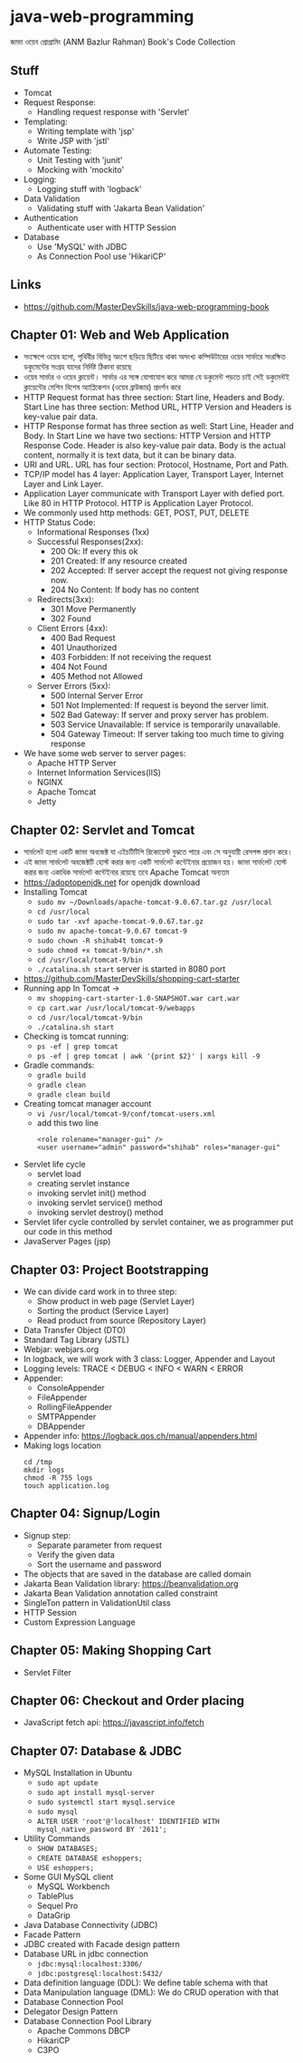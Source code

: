 # java-web-programming

জাভা ওয়েব প্রোগ্রামিং (ANM Bazlur Rahman) Book's Code Collection

## Stuff

-   Tomcat
-   Request Response:
    -   Handling request response with 'Servlet'
-   Templating:
    -   Writing template with 'jsp'
    -   Write JSP with 'jstl'
-   Automate Testing:
    -   Unit Testing with 'junit'
    -   Mocking with 'mockito'
-   Logging:
    -   Logging stuff with 'logback'
-   Data Validation
    -   Validating stuff with 'Jakarta Bean Validation'
-   Authentication
    -   Authenticate user with HTTP Session
-   Database
    -   Use 'MySQL' with JDBC
    -   As Connection Pool use 'HikariCP'

## Links

-   https://github.com/MasterDevSkills/java-web-programming-book

## Chapter 01: Web and Web Application

-   সংক্ষেপে ওয়েব হলো, পৃথিবীর বিভিন্ন অংশে ছড়িয়ে ছিটিয়ে থাকা অসংখ্য কম্পিউটারের ওয়েব সার্ভারে সংরক্ষিত ডকুমেন্টের সংগ্রহ যাদের নির্দিষ্ট ঠিকানা রয়েছে
-   ওয়েব সার্ভার ও ওয়েব ক্লায়েন্ট। সার্ভার এর সঙ্গে যোগাযোগ করে আমরা যে ডকুমেন্ট পড়তে চাই সেই ডকুমেন্টই ক্লায়েন্টের মেশিন বিশেষ অ্যাপ্লিকেশন (ওয়েব ব্রাউজার) প্রদর্শন করে
-   HTTP Request format has three section: Start line, Headers and Body. Start Line has three section: Method URL, HTTP Version and Headers is key-value pair data.
-   HTTP Response format has three section as well: Start Line, Header and Body. In Start Line we have two sections: HTTP Version and HTTP Response Code. Header is also key-value pair data. Body is the actual content, normally it is text data, but it can be binary data.
-   URI and URL. URL has four section: Protocol, Hostname, Port and Path.
-   TCP/IP model has 4 layer: Application Layer, Transport Layer, Internet Layer and Link Layer.
-   Application Layer communicate with Transport Layer with defied port. Like 80 in HTTP Protocol. HTTP is Application Layer Protocol.
-   We commonly used http methods: GET, POST, PUT, DELETE
-   HTTP Status Code:
    -   Informational Responses (1xx)
    -   Successful Responses(2xx):
        -   200 Ok: If every this ok
        -   201 Created: If any resource created
        -   202 Accepted: If server accept the request not giving response now.
        -   204 No Content: If body has no content
    -   Redirects(3xx):
        -   301 Move Permanently
        -   302 Found
    -   Client Errors (4xx):
        -   400 Bad Request
        -   401 Unauthorized
        -   403 Forbidden: If not receiving the request
        -   404 Not Found
        -   405 Method not Allowed
    -   Server Errors (5xx):
        -   500 Internal Server Error
        -   501 Not Implemented: If request is beyond the server limit.
        -   502 Bad Gateway: If server and proxy server has problem.
        -   503 Service Unavailable: If service is temporarily unavailable.
        -   504 Gateway Timeout: If server taking too much time to giving response
-   We have some web server to server pages:
    -   Apache HTTP Server
    -   Internet Information Services(IIS)
    -   NGINX
    -   Apache Tomcat
    -   Jetty

## Chapter 02: Servlet and Tomcat

-   সার্ভলেট হলো একটি জাভা অবজেক্ট যা এইচটিটিপি রিকোয়েস্ট বুঝতে পারে এবং সে অনুযায়ী রেসপন্স প্রদান করে।
-   এই জাভা সার্ভলেট অবজেক্টটি হোস্ট করার জন্য একটি সার্ভলেট কন্টেইনার প্রয়োজন হয়। জাভা সার্ভলেট হোস্ট করার জন্য একাধিক সার্ভলেট কন্টেইনার রয়েছে তবে Apache Tomcat অন্যতম
-   https://adoptopenjdk.net for openjdk download
-   Installing Tomcat
    -   `sudo mv ~/Downloads/apache-tomcat-9.0.67.tar.gz /usr/local`
    -   `cd /usr/local`
    -   `sudo tar -xvf apache-tomcat-9.0.67.tar.gz`
    -   `sudo mv apache-tomcat-9.0.67 tomcat-9`
    -   `sudo chown -R shihab4t tomcat-9`
    -   `sudo chmod +x tomcat-9/bin/*.sh`
    -   `cd /usr/local/tomcat-9/bin`
    -   `./catalina.sh start` server is started in 8080 port
-   https://github.com/MasterDevSkills/shopping-cart-starter
-   Running app In Tomcat ->
    -   `mv shopping-cart-starter-1.0-SNAPSHOT.war cart.war`
    -   `cp cart.war /usr/local/tomcat-9/webapps`
    -   `cd /usr/local/tomcat-9/bin`
    -   `./catalina.sh start`
-   Checking is tomcat running:
    -   `ps -ef | grep tomcat`
    -   `ps -ef | grep tomcat | awk '{print $2}' | xargs kill -9`
-   Gradle commands:
    -   `gradle build`
    -   `gradle clean`
    -   `gradle clean build`
-   Creating tomcat manager account
    -   `vi /usr/local/tomcat-9/conf/tomcat-users.xml`
    -   add this two line
        ```
        <role rolename="manager-gui" />
        <user username="admin" password="shihab" roles="manager-gui"
        ```
-   Servlet life cycle
    -   servlet load
    -   creating servlet instance
    -   invoking servlet init() method
    -   invoking servlet service() method
    -   invoking servlet destroy() method
-   Servlet lifer cycle controlled by servlet container, we as programmer put our code in this method
-   JavaServer Pages (jsp)

## Chapter 03: Project Bootstrapping

-   We can divide card work in to three step:
    -   Show product in web page (Servlet Layer)
    -   Sorting the product (Service Layer)
    -   Read product from source (Repository Layer)
-   Data Transfer Object (DTO)
-   Standard Tag Library (JSTL)
-   Webjar: webjars.org
-   In logback, we will work with 3 class: Logger, Appender and Layout
-   Logging levels: TRACE < DEBUG < INFO < WARN < ERROR
-   Appender:
    -   ConsoleAppender
    -   FileAppender
    -   RollingFileAppender
    -   SMTPAppender
    -   DBAppender
-   Appender info: https://logback.qos.ch/manual/appenders.html
-   Making logs location
    ```shell
    cd /tmp
    mkdir logs
    chmod -R 755 logs
    touch application.log
    ```

## Chapter 04: Signup/Login

-   Signup step:
    -   Separate parameter from request
    -   Verify the given data
    -   Sort the username and password
-   The objects that are saved in the database are called domain
-   Jakarta Bean Validation library: https://beanvalidation.org
-   Jakarta Bean Validation annotation called constraint
-   SingleTon pattern in ValidationUtil class
-   HTTP Session
-   Custom Expression Language

## Chapter 05: Making Shopping Cart

-   Servlet Filter

## Chapter 06: Checkout and Order placing

-   JavaScript fetch api: https://javascript.info/fetch

## Chapter 07: Database & JDBC

-   MySQL Installation in Ubuntu
    -   `sudo apt update`
    -   `sudo apt install mysql-server`
    -   `sudo systemctl start mysql.service`
    -   `sudo mysql`
    -   `ALTER USER 'root'@'localhost' IDENTIFIED WITH mysql_native_password BY '2611';`
-   Utility Commands
    -   `SHOW DATABASES;`
    -   `CREATE DATABASE eshoppers;`
    -   `USE eshoppers;`
-   Some GUI MySQL client
    -   MySQL Workbench
    -   TablePlus
    -   Sequel Pro
    -   DataGrip
-   Java Database Connectivity (JDBC)
-   Facade Pattern
-   JDBC created with Facade design pattern
-   Database URL in jdbc connection
    -   `jdbc:mysql:localhost:3306/`
    -   `jdbc:postgresql:localhost:5432/`
- Data definition language (DDL): We define table schema with that
- Data Manipulation language (DML): We do CRUD operation with that
- Database Connection Pool
- Delegator Design Pattern
- Database Connection Pool Library
  - Apache Commons DBCP
  - HikariCP
  - C3PO
